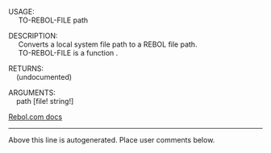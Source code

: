 USAGE:  
&nbsp;&nbsp;&nbsp;&nbsp;&nbsp;TO-REBOL-FILE&nbsp;path&nbsp;  
  
DESCRIPTION:  
&nbsp;&nbsp;&nbsp;&nbsp;&nbsp;Converts&nbsp;a&nbsp;local&nbsp;system&nbsp;file&nbsp;path&nbsp;to&nbsp;a&nbsp;REBOL&nbsp;file&nbsp;path.  
&nbsp;&nbsp;&nbsp;&nbsp;&nbsp;TO-REBOL-FILE&nbsp;is&nbsp;a&nbsp;function&nbsp;.  
  
RETURNS:  
&nbsp;&nbsp;&nbsp;&nbsp;(undocumented)  
  
ARGUMENTS:  
&nbsp;&nbsp;&nbsp;&nbsp;path&nbsp;[file!&nbsp;string!]  

[Rebol.com docs](http://www.rebol.com/r3/docs/functions/to-rebol-file.html)
___
Above this line is autogenerated. Place user comments below.
